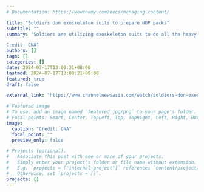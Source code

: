 ```yaml
---
# Documentation: https://wowchemy.com/docs/managing-content/

title: "Soldiers don exoskeleton suits to prepare NDP packs"
subtitle: ""
summary: "Soldiers are utilizing exoskeleton suits to do all the heavy lifting while assembling 300,000 parade packs into boxes for Singapore's National Day.

Credit: CNA"
authors: []
tags: []
categories: []
date: 2024-07-17T13:00:21+08:00
lastmod: 2024-07-17T13:00:21+08:00
featured: true
draft: false

external_link: "https://www.channelnewsasia.com/watch/soldiers-don-exoskeleton-suits-use-automated-assembly-line-and-roving-robots-prepare-ndp-packs-4483731"

# Featured image
# To use, add an image named `featured.jpg/png` to your page's folder.
# Focal points: Smart, Center, TopLeft, Top, TopRight, Left, Right, BottomLeft, Bottom, BottomRight.
image:
  caption: "Credit: CNA"
  focal_point: ""
  preview_only: false

# Projects (optional).
#   Associate this post with one or more of your projects.
#   Simply enter your project's folder or file name without extension.
#   E.g. `projects = ["internal-project"]` references `content/project/deep-learning/index.md`.
#   Otherwise, set `projects = []`.
projects: []
---
```

